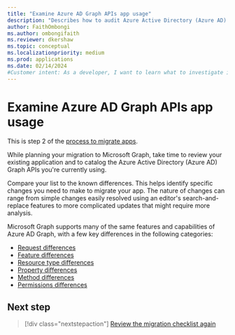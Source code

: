 ```yaml
---
title: "Examine Azure AD Graph APIs app usage"
description: "Describes how to audit Azure Active Directory (Azure AD) Graph APIs to migrate an app to Microsoft Graph API."
author: FaithOmbongi
ms.author: ombongifaith
ms.reviewer: dkershaw
ms.topic: conceptual
ms.localizationpriority: medium
ms.prod: applications
ms.date: 02/14/2024
#Customer intent: As a developer, I want to learn what to investigate in my app code and logic, so that I can migrate my app from Azure AD Graph to Microsoft Graph.
---
```


# Examine Azure AD Graph APIs app usage

This is step 2 of the [process to migrate apps](migrate-azure-ad-graph-planning-checklist.md).

While planning your migration to Microsoft Graph, take time to review your existing application and to catalog the Azure Active Directory (Azure AD) Graph APIs you're currently using.

Compare your list to the known differences. This helps identify specific changes you need to make to migrate your app. The nature of changes can range from simple changes easily resolved using an editor's search-and-replace features to more complicated updates that might require more analysis.

Microsoft Graph supports many of the same features and capabilities of Azure AD Graph, with a few key differences in the following categories:

- [Request differences](migrate-azure-ad-graph-request-differences.md)
- [Feature differences](migrate-azure-ad-graph-feature-differences.md)
- [Resource type differences](migrate-azure-ad-graph-resource-differences.md)
- [Property differences](migrate-azure-ad-graph-property-differences.md)
- [Method differences](migrate-azure-ad-graph-method-differences.md)
- [Permissions differences](migrate-azure-ad-graph-permissions-differences.md)

## Next step

> [!div class="nextstepaction"]
> [Review the migration checklist again](migrate-azure-ad-graph-planning-checklist.md)
